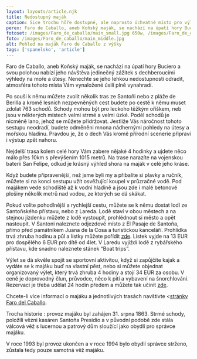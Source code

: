 ```yaml
---
layout: layouts/article.njk
title: Nedostupný maják
caption: Sice trochu hůře dostupné, ale naprosto úchvatné místo pro výlet po souši nebo po moři.
perex: Faro de Caballo, aneb Koňský maják, se nachází na úpatí hory Buciero  a svou polohou nabízí jeho návštěva jedinečný zážitek s dechberoucími výhledy na moře a útesy. Nenechte se jeho lehkou nedostupností odradit, atmosféra tohoto místa Vám vynaložené úsilí plně vynahradí.
fotoset: /images/Faro_de_caballo/main_small.jpg 650w, /images/Faro_de_caballo/main_middle.jpg 950w, /images/Faro_de_caballo/main_big.jpg 1250w, /images/Faro_de_caballo/main_large.jpg 2000w, /images/Faro_de_caballo/main_superlarge.jpg 2500w 
foto: /images/Faro_de_caballo/main_middle.jpg
alt: Pohled na maják Faro de Caballo z výšky
tags: ['spanelsko', 'article']
---
```


Faro de Caballo, aneb Koňský maják, se nachází na úpatí hory Buciero  a svou polohou nabízí jeho návštěva jedinečný zážitek s dechberoucími výhledy na moře a útesy. Nenechte se jeho lehkou nedostupností odradit, atmosféra tohoto místa Vám vynaložené úsilí plně vynahradí.

Po souši k němu můžete zvolit několik tras ze Santoňi nebo z pláže de Berilla a kromě lesních nezpevněných cest budete po cestě k němu muset zdolat 763 schodů. Schody mohou být pro leckoho těžkým oříškem, neb jsou  v některých místech velmi strmé a velmi úzké. Podél schodů je nicméně lano, jehož se můžete přidržovat. Jestliže Vás náročnost tohoto sestupu neodradí, budete odměněni mnona nádhernými pohledy na útesy a mořskou hladinu. Pravdou je, že o dech Vás kromě přírodní scenerie připraví i výstup zpět nahoru. 

Nejdelší trasa kolem celé hory Vám zabere nějaké 4 hodinky a ujdete něco málo přes 10km s převýšením 1015 metrů. 
Na trase narazíte na vojenskou baterii San Felipe, odkud je krásný výhled shora na maják v celé jeho kráse.

Když budete připravenější, než jsme byli my a přibalíte si plavky a ručník, můžete si na konci sestupu užít osvěžující koupel v průzračné vodě. Pod majákem vede schodiště až k vodní hladině a jsou zde i malé betonové plošiny několik metrů nad vodou, ze kterých se dá skákat. 

Pokud volíte pohodlnější a rychlejší cestu, můžete se k němu dostat lodí ze Santoňského přístavu, nebo z Lareda. Lodě staví v obou městech a na stejnou jízdenku můžete z lodě vystoupit, prohlédnout si město a opět nastoupit. V Santoni naleznete odjezdové místo z El Pasaje de Santoña, přímo před památníkem Juana de la Cosa a turistickou kanceláří. Prohlídka trvá zhruba hodinu a půl a lístky můžete pořídit <a href="https://www.civitatis.com/es/santona/paseo-barco-costa-santona/?aid=2207">zde</a>.
Lístek vyjde na 13 EUR pro dospělého  6 EUR pro dítě od 4let. 
V Laredu vyjíždí lodě z rybářského přístavu, kde snadno naleznete stánek “Boat trips”.

Výlet se dá skvěle spojit se sportovní aktivitou, když si zapůjčíte kajak a vydáte se k majáku buď na vlastní pěst, nebo si můžete objednat organizovaný výlet, který trvá zhruba 4 hodiny a stojí 34 EUR za osobu. V ceně je doprovodný člun, průvodce, něco k pití a vybavení na šnorchlování. Rezervaci je třeba udělat 24 hodin předem a můžete tak učinit <a href="https://www.civitatis.com/es/santona/tour-kayak-faro-caballo/?aid=2207">zde</a>. 

Chcete-li více informací o majáku a jednotlivých trasách navštivte <<a href="https://farodelcaballo.es/">stránky Faro del Caballo</a>. 

Trocha historie : provoz majáku byl zahájen 31. srpna 1863. Strmé schody, položili vězni kasáren Santoña Presidio a v původní podobě zde stála válcová věž s lucernou a patrový dům sloužící jako obydlí pro správce majáku.

V roce 1993 byl provoz ukončen a v roce 1994  bylo obydlí správce strženo, zůstala tedy pouze samotná věž majáku.


